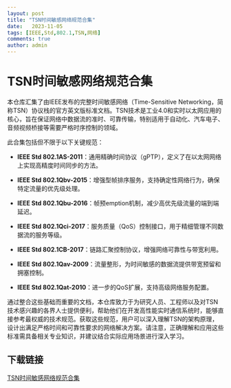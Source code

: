 ```yaml
---
layout: post
title: "TSN时间敏感网络规范合集"
date:   2023-11-05
tags: [IEEE,Std,802.1,TSN,网络]
comments: true
author: admin
---
```

# TSN时间敏感网络规范合集

本仓库汇集了由IEEE发布的完整时间敏感网络（Time-Sensitive Networking，简称TSN）协议栈的官方英文版标准文档。TSN技术是工业4.0和实时以太网应用的核心，旨在保证网络中数据流的准时、可靠传输，特别适用于自动化、汽车电子、音频视频桥接等需要严格时序控制的领域。

此合集包括但不限于以下关键规范：

- **IEEE Std 802.1AS-2011**：通用精确时间协议（gPTP），定义了在以太网网络上实现高精度时间同步的方法。
  
- **IEEE Std 802.1Qbv-2015**：增强型帧排序服务，支持确定性网络行为，确保特定流量的优先级处理。
  
- **IEEE Std 802.1Qbu-2016**：帧预emption机制，减少高优先级流量的端到端延迟。
  
- **IEEE Std 802.1Qci-2017**：服务质量（QoS）控制接口，用于精细管理不同数据流的服务等级。
  
- **IEEE Std 802.1CB-2017**：链路汇聚控制协议，增强网络可靠性与带宽利用。
  
- **IEEE Std 802.1Qav-2009**：流量整形，为时间敏感的数据流提供带宽预留和拥塞控制。
  
- **IEEE Std 802.1Qat-2010**：进一步的QoS扩展，支持高级网络服务配置。

通过整合这些基础而重要的文档，本仓库致力于为研究人员、工程师以及对TSN技术感兴趣的各界人士提供便利，帮助他们在开发高性能实时通信系统时，能够直接参考最权威的技术规范。获取这些规范，用户可以深入理解TSN的架构原理，设计出满足严格时间和可靠性要求的网络解决方案。请注意，正确理解和应用这些标准需具备相关专业知识，并建议结合实际应用场景进行深入学习。

## 下载链接

[TSN时间敏感网络规范合集](https://pan.quark.cn/s/5fe411c11d78)